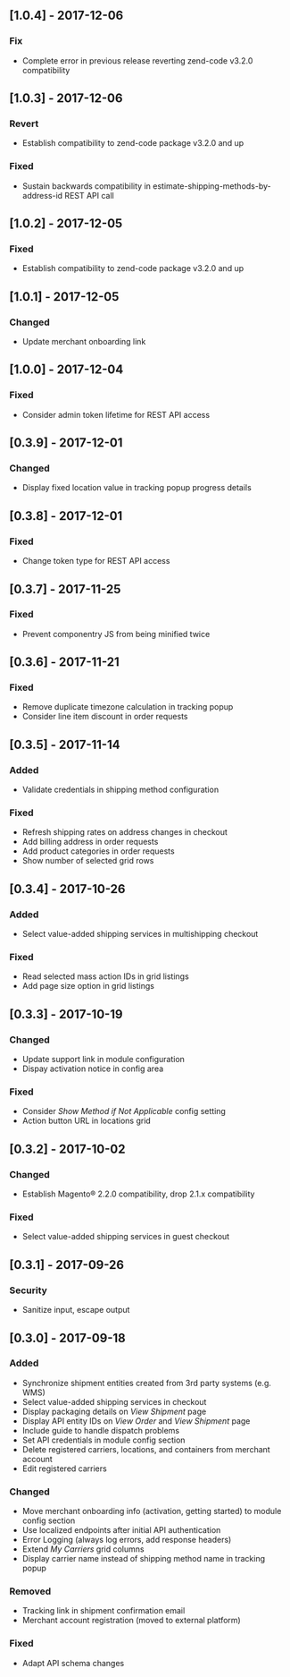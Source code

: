 ## [1.0.4] - 2017-12-06
### Fix

- Complete error in previous release reverting zend-code v3.2.0 compatibility

## [1.0.3] - 2017-12-06
### Revert

- Establish compatibility to zend-code package v3.2.0 and up

### Fixed

- Sustain backwards compatibility in estimate-shipping-methods-by-address-id REST API call

## [1.0.2] - 2017-12-05
### Fixed

- Establish compatibility to zend-code package v3.2.0 and up

## [1.0.1] - 2017-12-05
### Changed

- Update merchant onboarding link

## [1.0.0] - 2017-12-04
### Fixed

- Consider admin token lifetime for REST API access

## [0.3.9] - 2017-12-01
### Changed

- Display fixed location value in tracking popup progress details

## [0.3.8] - 2017-12-01
### Fixed

- Change token type for REST API access

## [0.3.7] - 2017-11-25
### Fixed

- Prevent componentry JS from being minified twice

## [0.3.6] - 2017-11-21
### Fixed

- Remove duplicate timezone calculation in tracking popup
- Consider line item discount in order requests

## [0.3.5] - 2017-11-14
### Added

- Validate credentials in shipping method configuration

### Fixed

- Refresh shipping rates on address changes in checkout
- Add billing address in order requests
- Add product categories in order requests
- Show number of selected grid rows

## [0.3.4] - 2017-10-26
### Added

- Select value-added shipping services in multishipping checkout

### Fixed

- Read selected mass action IDs in grid listings
- Add page size option in grid listings

## [0.3.3] - 2017-10-19
### Changed

- Update support link in module configuration
- Dispay activation notice in config area

### Fixed

- Consider _Show Method if Not Applicable_ config setting
- Action button URL in locations grid

## [0.3.2] - 2017-10-02
### Changed

- Establish Magento® 2.2.0 compatibility, drop 2.1.x compatibility

### Fixed

- Select value-added shipping services in guest checkout

## [0.3.1] - 2017-09-26
### Security

- Sanitize input, escape output

## [0.3.0] - 2017-09-18
### Added

- Synchronize shipment entities created from 3rd party systems (e.g. WMS)
- Select value-added shipping services in checkout
- Display packaging details on _View Shipment_ page
- Display API entity IDs on _View Order_ and _View Shipment_ page
- Include guide to handle dispatch problems
- Set API credentials in module config section
- Delete registered carriers, locations, and containers from merchant account
- Edit registered carriers

### Changed

- Move merchant onboarding info (activation, getting started) to module config section
- Use localized endpoints after initial API authentication
- Error Logging (always log errors, add response headers)
- Extend _My Carriers_ grid columns
- Display carrier name instead of shipping method name in tracking popup

### Removed

- Tracking link in shipment confirmation email
- Merchant account registration (moved to external platform)

### Fixed

- Adapt API schema changes
